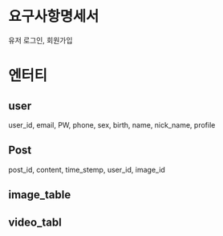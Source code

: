 # 요구사항명세서
유저 로그인, 회원가입


# 엔터티 
## user
user_id, email, PW, phone, sex, birth, name, nick_name, profile
## Post
post_id, content, time_stemp, user_id, image_id


## image_table
## video_tabl


 
